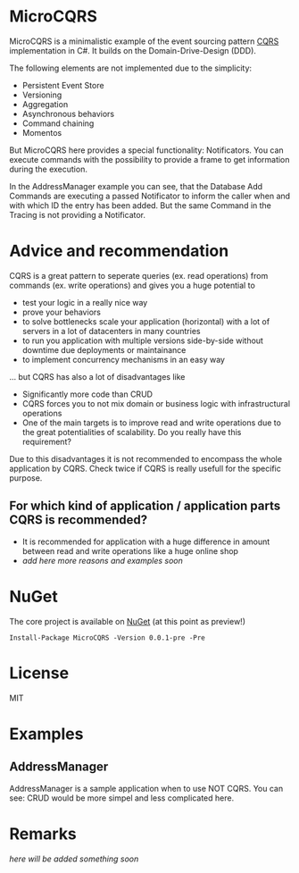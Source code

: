 # MicroCQRS

MicroCQRS is a minimalistic example of the event sourcing pattern [CQRS](https://de.wikipedia.org/wiki/Command-Query-Responsibility-Segregation) implementation in C#.
It builds on the Domain-Drive-Design (DDD).

The following elements are not implemented due to the simplicity:
- Persistent Event Store
- Versioning
- Aggregation
- Asynchronous behaviors
- Command chaining
- Momentos

But MicroCQRS here provides a special functionality: Notificators.
You can execute commands with the possibility to provide a frame to get information during the execution.

In the AddressManager example you can see, that the Database Add Commands are executing a passed Notificator to inform the caller when and with which ID the entry has been added.
But the same Command in the Tracing is not providing a Notificator.

# Advice and recommendation
CQRS is a great pattern to seperate queries (ex. read operations) from commands (ex. write operations) and gives you a huge potential to
- test your logic in a really nice way
- prove your behaviors
- to solve bottlenecks scale your application (horizontal) with a lot of servers in a lot of datacenters in many countries
- to run you application with multiple versions side-by-side without downtime due deployments or maintainance
- to implement concurrency mechanisms in an easy way

... but CQRS has also a lot of disadvantages like
- Significantly more code than CRUD
- CQRS forces you to not mix domain or business logic with infrastructural operations
- One of the main targets is to improve read and write operations due to the great potentialities of scalability. Do you really have this requirement?

Due to this disadvantages it is not recommended to encompass the whole application by CQRS.
Check twice if CQRS is really usefull for the specific purpose.

## For which kind of application / application parts CQRS is recommended?
- It is recommended for application with a huge difference in amount between read and write operations like a huge online shop 
- *add here more reasons and examples soon*

# NuGet
The core project is available on [NuGet](https://www.nuget.org/packages/MicroCQRS/) (at this point as preview!)
```
Install-Package MicroCQRS -Version 0.0.1-pre -Pre
```

# License
MIT

# Examples

## AddressManager
AddressManager is a sample application when to use NOT CQRS.
You can see: CRUD would be more simpel and less complicated here.

# Remarks
*here will be added something soon*
